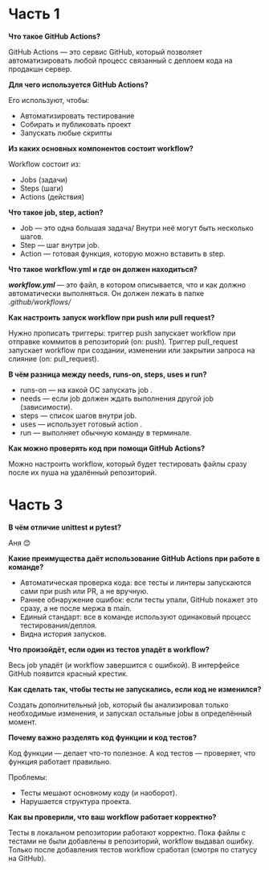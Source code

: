 # Часть 1
**Что такое GitHub Actions?**

GitHub Actions — это сервис GitHub, который позволяет автоматизировать любой процесс связанный 
с деплоем кода на продакшн сервер. 

**Для чего используется GitHub Actions?**

Его используют, чтобы:
- Автоматизировать тестирование
- Собирать и публиковать проект
- Запускать любые скрипты

**Из каких основных компонентов состоит workflow?**

Workflow состоит из:
- Jobs (задачи) 
- Steps (шаги) 
- Actions (действия) 

**Что такое job, step, action?**

- Job — это одна большая задача/ Внутри неё могут быть несколько шагов.
- Step — шаг внутри job.
- Action — готовая функция, которую можно вставить в step.

**Что такое workflow.yml и где он должен находиться?**

_**workflow.yml**_ — это файл, в котором описывается, что и как должно автоматически выполняться.
Он должен лежать в папке _.github/workflows/_

**Как настроить запуск workflow при push или pull request?**

Нужно прописать триггеры: триггер push запускает workflow при отправке коммитов в репозиторий (on: push).
Триггер pull_request запускает workflow при создании, изменении или закрытии запроса на слияние (on: pull_request).

**В чём разница между needs, runs-on, steps, uses и run?**

- runs-on — на какой ОС запускать job .
- needs — если job должен ждать выполнения другой job (зависимости).
- steps — список шагов внутри job. 
- uses — использует готовый action . 
- run — выполняет обычную команду в терминале.

**Как можно проверять код при помощи GitHub Actions?**

Можно настроить workflow, который будет тестировать файлы сразу после их пуша на удалённый репозиторий.

# Часть 3
**В чём отличие unittest и pytest?**

Аня 😊

**Какие преимущества даёт использование GitHub Actions при работе в команде?**

- Автоматическая проверка кода: все тесты и линтеры запускаются сами при push или PR, а не вручную.
- Раннее обнаружение ошибок: если тесты упали, GitHub покажет это сразу, а не после мержа в main.
- Единый стандарт: все в команде используют одинаковый процесс тестирования/деплоя.
- Видна история запусков.

**Что произойдёт, если один из тестов упадёт в workflow?**

Весь job упадёт (и workflow завершится с ошибкой). В интерфейсе GitHub появится красный крестик.

**Как сделать так, чтобы тесты не запускались, если код не изменился?**

Создать дополнительный job, который бы анализировал только необходимые изменения, и запускал остальные jobы 
в определённый момент.

**Почему важно разделять код функции и код тестов?**

Код функции — делает что-то полезное. А код тестов — проверяет, что функция работает правильно.

Проблемы:
- Тесты мешают основному коду (и наоборот).
- Нарушается структура проекта.

**Как вы проверили, что ваш workflow работает корректно?**

Тесты в локальном репозитории работают корректно. Пока файлы с тестами не были добавлены в репозиторий, workflow выдавал
ошибку. Только после добавления тестов workflow сработал (смотря по статусу на GitHub).